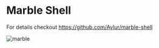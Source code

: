 # Marble Shell

For details checkout <https://github.com/Aylur/marble-shell>

![marble](https://marble-shell.pages.dev/full.png)
